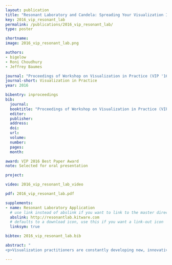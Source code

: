 ```yaml
---
layout: publication
title: "Resonant Laboratory and Candela: Spreading Your Visualization Ideas to the Masses"
key: 2016_vip_resonant_lab
permalink: /publications/2016_vip_resonant_lab/
type: poster

shortname:
image: 2016_vip_resonant_lab.png

authors:
- bigelow
- Roni Choudhury
- Jeffrey Baumes

journal: "Proceedings of Workshop on Visualization in Practice (VIP '16), 2016"
journal-short: Visualization in Practice
year: 2016

bibentry: inproceedings
bib:
  journal: 
  booktitle: "Proceedings of Workshop on Visualization in Practice (VIP '16)"
  editor: 
  publisher: 
  address: 
  doi: 
  url: 
  volume: 
  number: 
  pages: 
  month: 

award: VIP 2016 Best Paper Award
note: Selected for oral presentation

project:

video: 2016_vip_resonant_lab_video

pdf: 2016_vip_resonant_lab.pdf

supplements:
- name: Resonant Laboratory Application
  # use link instead of abslink if you want to link to the master directory
  abslink: http://resonantlab.kitware.com
  # defaults to a download icon, use this if you want a link-out icon
  linksym: true

bibtex: 2016_vip_resonant_lab.bib

abstract: "
<p>Visualization practitioners are constantly developing new, innovative ways to visualize data, but much of the software that practitioners produce does not make it into production in professional systems. To solve this problem, we have developed and informally tested two open source systems. The first, Candela, is a framework and API for creating visualization components for the web that can wrap up new or existing visualizations as needed. Because Candela’s API generalizes the inputs to a visualization, we have also developed a system called Resonant Laboratory that makes it possible for novice users to connect arbitrary datasets to Candela visualizations. Together, these systems enable novice users to explore and share their data with the growing library of state-of-the-art visualization techniques.</p>"

---
```

